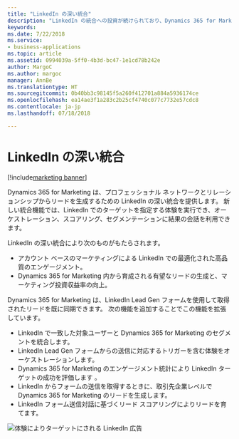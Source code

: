 ```yaml
---
title: "LinkedIn の深い統合"
description: "LinkedIn の統合への投資が続けられており、Dynamics 365 for Marketing はプロフェッショナル ネットワークと LinkedIn でのリレーションシップからリードを生成するための緊密な統合を提供します。"
keywords: 
ms.date: 7/22/2018
ms.service:
- business-applications
ms.topic: article
ms.assetid: 0994039a-5ff0-4b3d-bc47-1e1cd78b242e
author: MargoC
ms.author: margoc
manager: AnnBe
ms.translationtype: HT
ms.sourcegitcommit: 0b40bb3c98145f5a260f412701a884a5936174ce
ms.openlocfilehash: ea14ae3f1a283c2b25cf4740c077c7732e57cdc8
ms.contentlocale: ja-jp
ms.lasthandoff: 07/18/2018

---
```


# <a name="deep-linkedin-integration"></a>LinkedIn の深い統合

[!include[marketing banner](../../includes/marketing.md)]



Dynamics 365 for Marketing は、プロフェッショナル ネットワークとリレーションシップからリードを生成するための LinkedIn の深い統合を提供します。 新しい統合機能では、LinkedIn でのターゲットを指定する体験を実行でき、オーケストレーション、スコアリング、セグメンテーションに結果の会話を利用できます。

LinkedIn の深い統合により次のものがもたらされます。

- アカウント ベースのマーケティングによる LinkedIn での最適化された高品質のエンゲージメント。
- Dynamics 365 for Marketing 内から育成される有望なリードの生成と、マーケティング投資収益率の向上。
 
Dynamics 365 for Marketing は、LinkedIn Lead Gen フォームを使用して取得されたリードを既に同期できます。 次の機能を追加することでこの機能を拡張しています。

- LinkedIn で一致した対象ユーザーと Dynamics 365 for Marketing のセグメントを統合します。
- LinkedIn Lead Gen フォームからの送信に対応するトリガーを含む体験をオーケストレーションします。
- Dynamics 365 for Marketing のエンゲージメント統計により LinkedIn ターゲットの成功を評価します 。
- LinkedIn からフォームの送信を取得するときに、取引先企業レベルで Dynamics 365 for Marketing のリードを生成します。
- LinkedIn フォーム送信対話に基づくリード スコアリングによりリードを育てます。

![体験によりターゲットにされる LinkedIn 広告](media/LinkedIn_1.png "体験によりターゲットにされる LinkedIn 広告")

<!--
### Who uses this feature
Marketers and marketing managers
### Setup required
Administrators can easily set up and configure the feature in the app settings.
-->

